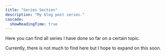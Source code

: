 ```yaml
---
title: "Series Section"
description: "My blog post series."
cascade:
  showReadingTime: true
---
```


Here you can find all series I have done so far on a certain topic.

Currently, there is not much to find here but I hope to expand on this soon.